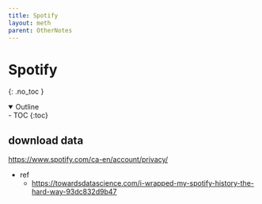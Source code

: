 ```yaml
---
title: Spotify
layout: meth
parent: OtherNotes
---
```

# Spotify
{: .no_toc }

<details open markdown="block">
  <summary>
    Outline
  </summary>
- TOC
{:toc}
</details>

## download data
https://www.spotify.com/ca-en/account/privacy/
- ref
	- https://towardsdatascience.com/i-wrapped-my-spotify-history-the-hard-way-93dc832d9b47